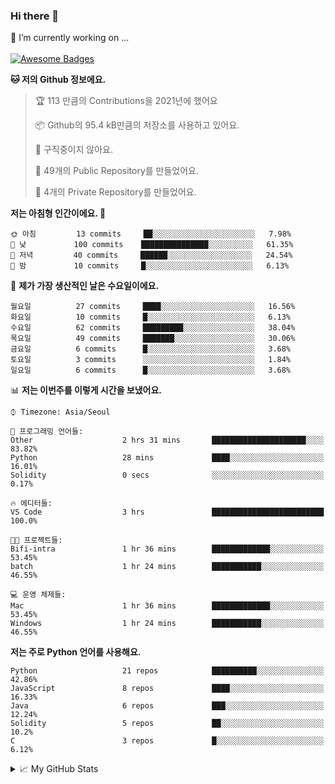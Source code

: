 ### Hi there 👋 
🔭 I’m currently working on ... </br></br>
[![Awesome Badges](https://img.shields.io/badge/Introduce-EN-green.svg)](https://github.com/tlatkdgus1/tlatkdgus1/blob/main/README.md.en)

<!--START_SECTION:waka-->
**🐱 저의 Github 정보에요.** 

> 🏆 113 만큼의 Contributions을 2021년에 했어요
 > 
> 📦 Github의 95.4 kB만큼의 저장소를 사용하고 있어요. 
 > 
> 🚫 구직중이지 않아요.
 > 
> 📜 49개의 Public Repository를 만들었어요. 
 > 
> 🔑 4개의 Private Repository를 만들었어요.  

**저는 아침형 인간이에요. 🐤** 

```text
🌞 아침         13 commits     ██░░░░░░░░░░░░░░░░░░░░░░░   7.98% 
🌆 낮　         100 commits    ███████████████░░░░░░░░░░   61.35% 
🌃 저녁         40 commits     ██████░░░░░░░░░░░░░░░░░░░   24.54% 
🌙 밤　         10 commits     █░░░░░░░░░░░░░░░░░░░░░░░░   6.13%

```
📅 **제가 가장 생산적인 날은 수요일이에요.** 

```text
월요일          27 commits     ████░░░░░░░░░░░░░░░░░░░░░   16.56% 
화요일          10 commits     █░░░░░░░░░░░░░░░░░░░░░░░░   6.13% 
수요일          62 commits     █████████░░░░░░░░░░░░░░░░   38.04% 
목요일          49 commits     ███████░░░░░░░░░░░░░░░░░░   30.06% 
금요일          6 commits      █░░░░░░░░░░░░░░░░░░░░░░░░   3.68% 
토요일          3 commits      ░░░░░░░░░░░░░░░░░░░░░░░░░   1.84% 
일요일          6 commits      █░░░░░░░░░░░░░░░░░░░░░░░░   3.68%

```


📊 **저는 이번주를 이렇게 시간을 보냈어요.** 

```text
⌚︎ Timezone: Asia/Seoul

💬 프로그래밍 언어들: 
Other                    2 hrs 31 mins       █████████████████████░░░░   83.82% 
Python                   28 mins             ████░░░░░░░░░░░░░░░░░░░░░   16.01% 
Solidity                 0 secs              ░░░░░░░░░░░░░░░░░░░░░░░░░   0.17%

🔥 에디터들: 
VS Code                  3 hrs               █████████████████████████   100.0%

🐱‍💻 프로젝트들: 
Bifi-intra               1 hr 36 mins        █████████████░░░░░░░░░░░░   53.45% 
batch                    1 hr 24 mins        ███████████░░░░░░░░░░░░░░   46.55%

💻 운영 체제들: 
Mac                      1 hr 36 mins        █████████████░░░░░░░░░░░░   53.45% 
Windows                  1 hr 24 mins        ███████████░░░░░░░░░░░░░░   46.55%

```

**저는 주로 Python 언어를 사용해요.** 

```text
Python                   21 repos            ██████████░░░░░░░░░░░░░░░   42.86% 
JavaScript               8 repos             ████░░░░░░░░░░░░░░░░░░░░░   16.33% 
Java                     6 repos             ███░░░░░░░░░░░░░░░░░░░░░░   12.24% 
Solidity                 5 repos             ██░░░░░░░░░░░░░░░░░░░░░░░   10.2% 
C                        3 repos             █░░░░░░░░░░░░░░░░░░░░░░░░   6.12%

```



<!--END_SECTION:waka-->

<details>
<summary>📈 My GitHub Stats</summary>
<p align="center"> <img src="https://github-readme-stats.vercel.app/api?username=tlatkdgus1&show_icons=true" alt="tlatkdgus1" />
</details>

